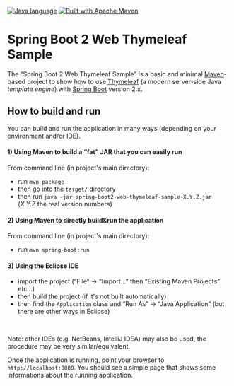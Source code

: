 [![Java language](https://img.shields.io/badge/language-Java-bf7b3b.svg)](https://www.oracle.com/java/ "Java language")
[![Built with Apache Maven](https://img.shields.io/badge/built_with-Apache_Maven-f69625.svg)](http://maven.apache.org "Built with Apache Maven")

# Spring Boot 2 Web Thymeleaf Sample

The &ldquo;Spring Boot 2 Web Thymeleaf Sample&rdquo; is a basic and minimal [Maven](https://maven.apache.org "Apache Maven")-based project to show how to use [Thymeleaf](https://www.thymeleaf.org) (a modern server-side Java *template engine*) with [Spring Boot](https://spring.io/projects/spring-boot) version 2.x. 


## How to build and run

You can build and run the application in many ways (depending on your environment and/or IDE).

#### 1) Using Maven to build a &ldquo;fat&rdquo; JAR that you can easily run<br>
   From command line (in project's main directory):
   * run `mvn package`
   * then go into the `target/` directory
   * then run `java -jar spring-boot2-web-thymeleaf-sample-X.Y.Z.jar` (*X.Y.Z* the real version numbers)

#### 2) Using Maven to directly build&run the application<br>
   From command line (in project's main directory):    
   * run `mvn spring-boot:run`

#### 3) Using the Eclipse IDE
   * import the project (&ldquo;File&rdquo; -> &ldquo;Import...&rdquo; then &ldquo;Existing Maven Projects&rdquo; etc...)
   * then build the project (if it's not built automatically)
   * then find the `Application` class and &ldquo;Run As&rdquo; -> &ldquo;Java Application&rdquo; (but there are other ways in Eclipse)

<br>

Note: other IDEs (e.g. NetBeans, IntelliJ IDEA) may also be used, the procedure may be very similar/equivalent.

Once the application is running, point your browser to `http://localhost:8080`. You should see a simple page that shows some informations about the running application.




